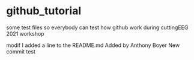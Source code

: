 # github_tutorial
some test files so everybody can test how github work during cuttingEEG 2021 workshop

modif
I added a line to the README.md
Added by Anthony Boyer
New commit test
